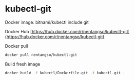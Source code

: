 # kubectl-git
Docker image: bitnami/kubectl include git

Docker Hub [https://hub.docker.com/r/nentangso/kubectl-git](https://hub.docker.com/r/nentangso/kubectl-git)

Docker pull

```sh
docker pull nentangso/kubectl-git
```

Build fresh image

```sh
docker build -f kubectl/Dockerfile.git -t kubectl-git .
```